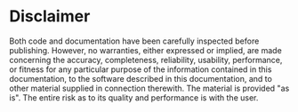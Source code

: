 # Disclaimer

Both code and documentation have been carefully inspected before publishing. However, no warranties, either expressed or implied, are made concerning the accuracy, 
completeness, reliability, usability, performance, or fitness for any particular purpose of the information contained in this documentation, 
to the software described in this documentation, and to other material supplied in connection therewith. The material is provided \"as is\". 
The entire risk as to its quality and performance is with the user.
